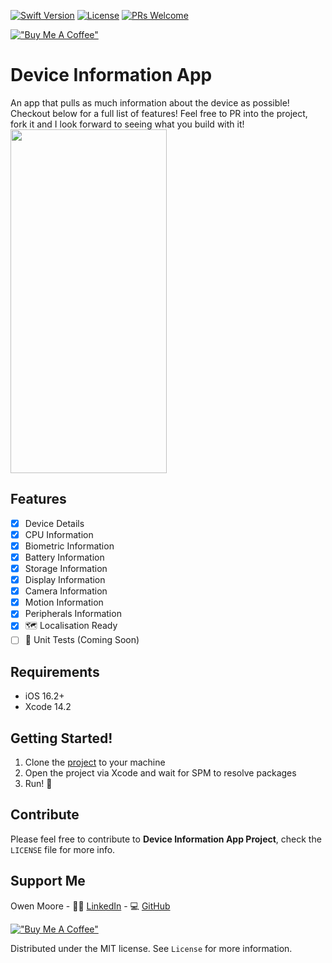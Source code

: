 [![Swift Version][swift-image]][swift-url]
[![License][license-image]][license-url]
[![PRs Welcome](https://img.shields.io/badge/PRs-welcome-brightgreen.svg?style=flat-square)]([https://github.com/OwenM26/device-information/pulls])

[!["Buy Me A Coffee"](https://www.buymeacoffee.com/assets/img/custom_images/orange_img.png)](https://bmc.link/OwenM99)

# Device Information App

An app that pulls as much information about the device as possible! Checkout below for a full list of features! Feel free to PR into the project, fork it and I look forward to seeing what you build with it!
<img src="https://github.com/OwenM26/device-information/assets/67434489/a29a3eec-7a94-41fe-acbd-02c844966d30" width="250" height="550">

## Features

- [x] Device Details
- [x] CPU Information
- [x] Biometric Information
- [x] Battery Information
- [x] Storage Information
- [x] Display Information
- [x] Camera Information
- [x] Motion Information
- [x] Peripherals Information
- [x] 🗺️ Localisation Ready
- [ ] 🔨 Unit Tests (Coming Soon)

## Requirements

- iOS 16.2+
- Xcode 14.2

## Getting Started!

1. Clone the [project](https://github.com/OwenM26/device-information) to your machine
2. Open the project via Xcode and wait for SPM to resolve packages
3. Run! 🚀

## Contribute

Please feel free to contribute to **Device Information App Project**, check the ``LICENSE`` file for more info.

## Support Me

Owen Moore - 🧑‍💻 [LinkedIn](https://www.linkedin.com/in/owen-moore-610612163/) - 💻 [GitHub](https://github.com/OwenM26)

[!["Buy Me A Coffee"](https://www.buymeacoffee.com/assets/img/custom_images/orange_img.png)](https://bmc.link/OwenM99)

Distributed under the MIT license. See ``License`` for more information.

[swift-image]: https://img.shields.io/badge/swift-5.8-orange.svg
[swift-url]: https://swift.org/
[license-image]: https://img.shields.io/badge/License-MIT-blue.svg
[license-url]: https://github.com/OwenM26/device-information/blob/master/License.md
